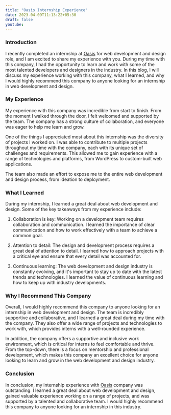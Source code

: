 ```yaml
---
title: "Oasis Internship Experience"
date: 2023-04-09T11:13:22+05:30
draft: false
youtube:
---
```


### Introduction

I recently completed an internship at [Oasis](oasisinfobyte.com) for web development and design role, and I am excited to share my experience with you. During my time with this company, I had the opportunity to learn and work with some of the most talented developers and designers in the industry. In this blog, I will discuss my experience working with this company, what I learned, and why I would highly recommend this company to anyone looking for an internship in web development and design.

### My Experience

My experience with this company was incredible from start to finish. From the moment I walked through the door, I felt welcomed and supported by the team. The company has a strong culture of collaboration, and everyone was eager to help me learn and grow.

One of the things I appreciated most about this internship was the diversity of projects I worked on. I was able to contribute to multiple projects throughout my time with the company, each with its unique set of challenges and requirements. This allowed me to gain experience with a range of technologies and platforms, from WordPress to custom-built web applications.

The team also made an effort to expose me to the entire web development and design process, from ideation to deployment.

### What I Learned

During my internship, I learned a great deal about web development and design. Some of the key takeaways from my experience include:

1. Collaboration is key: Working on a development team requires collaboration and communication. I learned the importance of clear communication and how to work effectively with a team to achieve a common goal.

2. Attention to detail: The design and development process requires a great deal of attention to detail. I learned how to approach projects with a critical eye and ensure that every detail was accounted for.

3. Continuous learning: The web development and design industry is constantly evolving, and it's important to stay up to date with the latest trends and technologies. I learned the value of continuous learning and how to keep up with industry developments.

### Why I Recommend This Company

Overall, I would highly recommend this company to anyone looking for an internship in web development and design. The team is incredibly supportive and collaborative, and I learned a great deal during my time with the company. They also offer a wide range of projects and technologies to work with, which provides interns with a well-rounded experience.

In addition, the company offers a supportive and inclusive work environment, which is critical for interns to feel comfortable and thrive. From the top-down, there is a focus on mentorship and professional development, which makes this company an excellent choice for anyone looking to learn and grow in the web development and design industry.

### Conclusion

In conclusion, my internship experience with [Oasis](oasisinfobyte.com) company was outstanding. I learned a great deal about web development and design, gained valuable experience working on a range of projects, and was supported by a talented and collaborative team. I would highly recommend this company to anyone looking for an internship in this industry.





